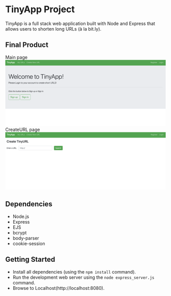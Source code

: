 # TinyApp Project

TinyApp is a full stack web application built with Node and Express that allows users to shorten long URLs (à la bit.ly).

## Final Product
Main page
!["Main Page"](https://github.com/WanjinYoo/tinyapp/blob/master/docs/MainPage.png)
CreateURL page
!["CreateURL Page"](https://github.com/WanjinYoo/tinyapp/blob/master/docs/CreateURL.png)

## Dependencies

- Node.js
- Express
- EJS
- bcrypt
- body-parser
- cookie-session

## Getting Started

- Install all dependencies (using the `npm install` command).
- Run the development web server using the `node express_server.js` command.
- Browse to Localhost(http://localhost:8080).